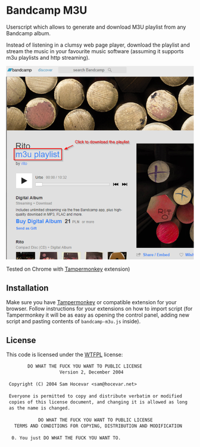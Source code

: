 # Bandcamp M3U

Userscript which allows to generate and download M3U playlist from
any Bandcamp album.

Instead of listening in a clumsy web page player, download the playlist and
stream the music in your favourite music software (assuming it supports
m3u playlists and http streaming).

![screen](readme.png)

Tested on Chrome with
[Tampermonkey](https://chrome.google.com/webstore/detail/tampermonkey/dhdgffkkebhmkfjojejmpbldmpobfkfo)
extension)

## Installation

Make sure you have [Tampermonkey](https://chrome.google.com/webstore/detail/tampermonkey/dhdgffkkebhmkfjojejmpbldmpobfkfo)
or compatible extension for your browser. Follow instructions for your extensions
on how to import script (for Tampermonkey it will be as easy as opening the control
panel, adding new script and pasting contents of `bandcamp-m3u.js` inside).

## License

This code is licensed under the [WTFPL](http://www.wtfpl.net/) license:

```text
        DO WHAT THE FUCK YOU WANT TO PUBLIC LICENSE
                    Version 2, December 2004

 Copyright (C) 2004 Sam Hocevar <sam@hocevar.net>

 Everyone is permitted to copy and distribute verbatim or modified
 copies of this license document, and changing it is allowed as long
 as the name is changed.

            DO WHAT THE FUCK YOU WANT TO PUBLIC LICENSE
   TERMS AND CONDITIONS FOR COPYING, DISTRIBUTION AND MODIFICATION

  0. You just DO WHAT THE FUCK YOU WANT TO.
```
